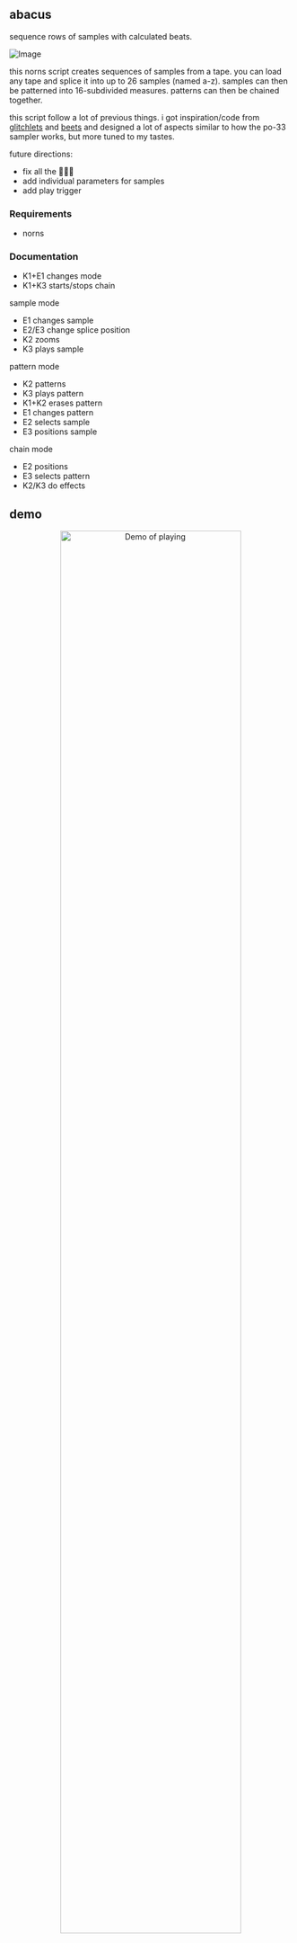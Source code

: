 
## abacus

sequence rows of samples with calculated beats.

![Image](https://user-images.githubusercontent.com/6550035/97828526-2956aa00-1c7c-11eb-9845-9a6b8000cf4c.gif)


this norns script creates sequences of samples from a tape. you can load any tape and splice it into up to 26 samples (named a-z). samples can then be patterned into 16-subdivided measures. patterns can then be chained together.

this script follow a lot of previous things. i got inspiration/code from [glitchlets](https://github.com/schollz/glitchlets) and [beets](https://llllllll.co/t/beets-1-0/30069) and designed a lot of aspects similar to how the po-33 sampler works, but more tuned to my tastes.

future directions:

- fix all the 🐛🐛🐛
- add individual parameters for samples
- add play trigger

### Requirements

- norns

### Documentation

- K1+E1 changes mode
- K1+K3 starts/stops chain

sample mode

- E1 changes sample
- E2/E3 change splice position
- K2 zooms
- K3 plays sample

pattern mode

- K2 patterns
- K3 plays pattern
- K1+K2 erases pattern
- E1 changes pattern
- E2 selects sample
- E3 positions sample

chain mode

- E2 positions
- E3 selects pattern
- K2/K3 do effects

## demo 

<p align="center"><a href="https://www.instagram.com/p/CHDXh2QB_9L/"><img src="https://user-images.githubusercontent.com/6550035/97828771-e812ca00-1c7c-11eb-8241-9fd73a5c3b06.png" alt="Demo of playing" width=80%></a></p>

## my other norns

- [barcode](https://github.com/schollz/barcode): replays a buffer six times, at different levels & pans & rates & positions, modulated by lfos on every parameter.
- [blndr](https://github.com/schollz/blndr): a quantized delay with time morphing
- [clcks](https://github.com/schollz/clcks): a tempo-locked repeater
- [oooooo](https://github.com/schollz/oooooo): digital tape loops
- [piwip](https://github.com/schollz/piwip): play instruments while instruments play.
- [glitchlets](https://github.com/schollz/glitchlets): 
add glitching to everything.

## license 

mit 



